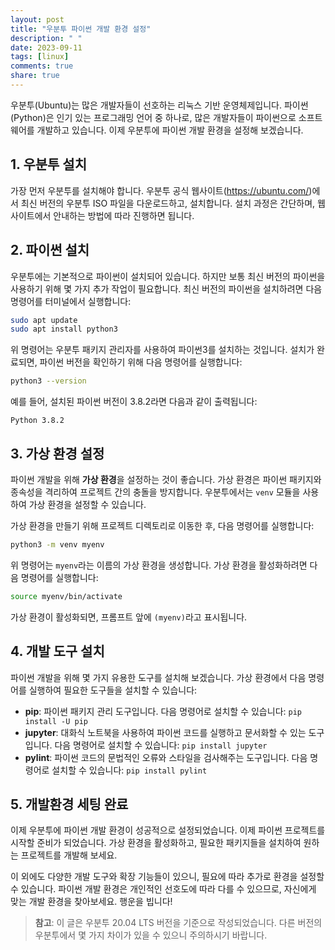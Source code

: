 ```yaml
---
layout: post
title: "우분투 파이썬 개발 환경 설정"
description: " "
date: 2023-09-11
tags: [linux]
comments: true
share: true
---
```


우분투(Ubuntu)는 많은 개발자들이 선호하는 리눅스 기반 운영체제입니다. 파이썬(Python)은 인기 있는 프로그래밍 언어 중 하나로, 많은 개발자들이 파이썬으로 소프트웨어를 개발하고 있습니다. 이제 우분투에 파이썬 개발 환경을 설정해 보겠습니다.

## 1. 우분투 설치

가장 먼저 우분투를 설치해야 합니다. 우분투 공식 웹사이트(https://ubuntu.com/)에서 최신 버전의 우분투 ISO 파일을 다운로드하고, 설치합니다. 설치 과정은 간단하며, 웹사이트에서 안내하는 방법에 따라 진행하면 됩니다.

## 2. 파이썬 설치

우분투에는 기본적으로 파이썬이 설치되어 있습니다. 하지만 보통 최신 버전의 파이썬을 사용하기 위해 몇 가지 추가 작업이 필요합니다. 최신 버전의 파이썬을 설치하려면 다음 명령어를 터미널에서 실행합니다:

```bash
sudo apt update
sudo apt install python3
```

위 명령어는 우분투 패키지 관리자를 사용하여 파이썬3를 설치하는 것입니다. 설치가 완료되면, 파이썬 버전을 확인하기 위해 다음 명령어를 실행합니다:

```bash
python3 --version
```

예를 들어, 설치된 파이썬 버전이 3.8.2라면 다음과 같이 출력됩니다:

```
Python 3.8.2
```

## 3. 가상 환경 설정

파이썬 개발을 위해 **가상 환경**을 설정하는 것이 좋습니다. 가상 환경은 파이썬 패키지와 종속성을 격리하여 프로젝트 간의 충돌을 방지합니다. 우분투에서는 `venv` 모듈을 사용하여 가상 환경을 설정할 수 있습니다.

가상 환경을 만들기 위해 프로젝트 디렉토리로 이동한 후, 다음 명령어를 실행합니다:

```bash
python3 -m venv myenv
```

위 명령어는 `myenv`라는 이름의 가상 환경을 생성합니다. 가상 환경을 활성화하려면 다음 명령어를 실행합니다:

```bash
source myenv/bin/activate
```

가상 환경이 활성화되면, 프롬프트 앞에 `(myenv)`라고 표시됩니다.

## 4. 개발 도구 설치

파이썬 개발을 위해 몇 가지 유용한 도구를 설치해 보겠습니다. 가상 환경에서 다음 명령어를 실행하여 필요한 도구들을 설치할 수 있습니다:

- **pip**: 파이썬 패키지 관리 도구입니다. 다음 명령어로 설치할 수 있습니다: `pip install -U pip`
- **jupyter**: 대화식 노트북을 사용하여 파이썬 코드를 실행하고 문서화할 수 있는 도구입니다. 다음 명령어로 설치할 수 있습니다: `pip install jupyter`
- **pylint**: 파이썬 코드의 문법적인 오류와 스타일을 검사해주는 도구입니다. 다음 명령어로 설치할 수 있습니다: `pip install pylint`

## 5. 개발환경 세팅 완료

이제 우분투에 파이썬 개발 환경이 성공적으로 설정되었습니다. 이제 파이썬 프로젝트를 시작할 준비가 되었습니다. 가상 환경을 활성화하고, 필요한 패키지들을 설치하여 원하는 프로젝트를 개발해 보세요.

이 외에도 다양한 개발 도구와 확장 기능들이 있으니, 필요에 따라 추가로 환경을 설정할 수 있습니다. 파이썬 개발 환경은 개인적인 선호도에 따라 다를 수 있으므로, 자신에게 맞는 개발 환경을 찾아보세요. 행운을 빕니다!

> **참고**: 이 글은 우분투 20.04 LTS 버전을 기준으로 작성되었습니다. 다른 버전의 우분투에서 몇 가지 차이가 있을 수 있으니 주의하시기 바랍니다.